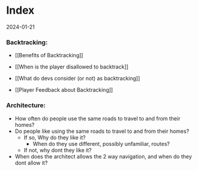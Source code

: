 # Index
2024-01-21

### Backtracking: 
- [[Benefits of Backtracking]]
  
- [[When is the player disallowed to backtrack]]
  
- [[What do devs consider (or not) as backtracking]]
  
- [[Player Feedback about Backtracking]]




### Architecture:
- How often do people use the same roads to travel to and from their homes?
- Do people like using the same roads to travel to and from their homes?
	- If so, Why do they like it?
		- When do they use different, possibly unfamiliar, routes?
	- If not, why dont they like it?
- When does the architect allows the 2 way navigation, and when do they dont allow it?

